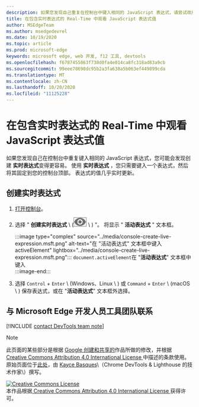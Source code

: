 ```yaml
---
description: 如果您发现自己重复在控制台中键入相同的 JavaScript 表达式，请尝试改用实时表达式。
title: 在包含实时表达式的 Real-Time 中观看 JavaScript 表达式值
author: MSEdgeTeam
ms.author: msedgedevrel
ms.date: 10/19/2020
ms.topic: article
ms.prod: microsoft-edge
keywords: microsoft edge, web 开发, f12 工具, devtools
ms.openlocfilehash: f6787455863f738d0fa4e014ca8fc318ad83a9cb
ms.sourcegitcommit: 99eee78698dc95b2a3fa638a5b063ef449899cda
ms.translationtype: MT
ms.contentlocale: zh-CN
ms.lasthandoff: 10/20/2020
ms.locfileid: "11125228"
---
```

<!-- Copyright Kayce Basques 

   Licensed under the Apache License, Version 2.0 (the "License");
   you may not use this file except in compliance with the License.
   You may obtain a copy of the License at

       https://www.apache.org/licenses/LICENSE-2.0

   Unless required by applicable law or agreed to in writing, software
   distributed under the License is distributed on an "AS IS" BASIS,
   WITHOUT WARRANTIES OR CONDITIONS OF ANY KIND, either express or implied.
   See the License for the specific language governing permissions and
   limitations under the License.  -->

# 在包含实时表达式的 Real-Time 中观看 JavaScript 表达式值  

如果您发现自己在控制台中重复键入相同的 JavaScript 表达式，您可能会发现创建 **实时表达式**变得更容易。  使用 **实时表达式** ，您只需要键入一个表达式，然后将其固定到您的控制台顶部。  表达式的值几乎实时更新。  

## 创建实时表达式  

1.  [打开控制台][DevToolsConsoleReferenceOpenConsole]。  
1.  选择 " **创建实时表达式** \ (![ 创建实时表达式 ][ImageCreateLiveExpressionIcon] \ ) "。  将显示 " **活动表达式** " 文本框。  
    
    :::image type="complex" source="../media/console-create-live-expression.msft.png" alt-text="在 &quot;活动表达式&quot; 文本框中键入 activeElement" lightbox="../media/console-create-live-expression.msft.png":::
       `document.activeElement`在 "**活动表达式**" 文本框中键入  
    :::image-end:::  
    
1.  选择 `Control` + `Enter` \ (Windows、Linux \ ) 或 `Command` + `Enter` \ (macOS \ ) 保存表达式，或在 "**活动表达式**" 文本框外选择。  

## 与 Microsoft Edge 开发人员工具团队联系  

[!INCLUDE [contact DevTools team note](../includes/contact-devtools-team-note.md)]  

<!-- image links -->  

[ImageCreateLiveExpressionIcon]: ../media/create-live-expression-icon.msft.png  

<!-- links -->  

[DevToolsConsoleReferenceOpenConsole]: ./reference.md#open-the-console "打开控制台-控制台参考 |Microsoft 文档"  

> [!NOTE]
> 此页面的某些部分是根据 [Google 创建和共享的][GoogleSitePolicies]作品所做的修改，并根据[ Creative Commons Attribution 4.0 International License ][CCA4IL]中描述的条款使用。  
> 原始页面位于[此处](https://developers.google.com/web/tools/chrome-devtools/console/live-expressions)，由 [Kayce Basques][KayceBasques]\（Chrome DevTools \& Lighthouse 的技术作家\）撰写。  

[![Creative Commons License][CCby4Image]][CCA4IL]  
本作品根据[ Creative Commons Attribution 4.0 International License ][CCA4IL]获得许可。  

[CCA4IL]: https://creativecommons.org/licenses/by/4.0  
[CCby4Image]: https://i.creativecommons.org/l/by/4.0/88x31.png  
[GoogleSitePolicies]: https://developers.google.com/terms/site-policies  
[KayceBasques]: https://developers.google.com/web/resources/contributors/kaycebasques  
